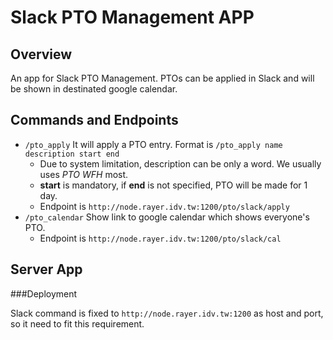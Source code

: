 # Slack PTO Management APP

## Overview

An app for Slack PTO Management. PTOs can be applied in Slack and will be shown in destinated google calendar.

## Commands and Endpoints

- `/pto_apply` It will apply a PTO entry. Format is `/pto_apply name description start end`
	- Due to system limitation, description can be only a word. We usually uses *PTO* *WFH* most.
	- **start** is mandatory, if **end** is not specified, PTO will be made for 1 day.
	- Endpoint is `http://node.rayer.idv.tw:1200/pto/slack/apply`
- `/pto_calendar` Show link to google calendar which shows everyone's PTO.
	- Endpoint is `http://node.rayer.idv.tw:1200/pto/slack/cal`

## Server App

###Deployment

Slack command is fixed to `http://node.rayer.idv.tw:1200` as host and port, so it need to fit this requirement.


